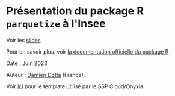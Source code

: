 # Présentation du package R `parquetize` à l'Insee

Voir les [slides](https://ddotta.github.io/parquetize_presentation/)

Pour en savoir plus, voir [la documentation officielle du package R](https://github.com/ddotta/parquetize)

Date : Juin 2023



Auteur : [Damien Dotta](https://github.com/ddotta) (France).

Voir [ici](https://github.com/InseeFrLab/onyxia-quarto) pour le template utilisé par le SSP Cloud/Onyxia.
